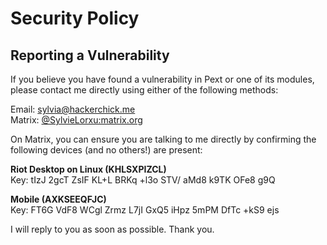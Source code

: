 # Security Policy

## Reporting a Vulnerability

If you believe you have found a vulnerability in Pext or one of its modules,
please contact me directly using either of the following methods:

Email: sylvia@hackerchick.me  
Matrix: [@SylvieLorxu:matrix.org](https://matrix.to/#/@SylvieLorxu:matrix.org)

On Matrix, you can ensure you are talking to me directly by confirming the
following devices (and no others!) are present:

**Riot Desktop on Linux (KHLSXPIZCL)**  
Key: tIzJ 2gcT ZsIF KL+L BRKq +l3o STV/ aMd8 k9TK OFe8 g9Q

**Mobile (AXKSEEQFJC)**  
Key: FT6G VdF8 WCgl Zrmz L7jI GxQ5 iHpz 5mPM DfTc +kS9 ejs

I will reply to you as soon as possible. Thank you.
